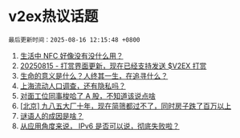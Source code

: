 # v2ex热议话题

`最后更新时间：2025-08-16 12:15:48 +0800`

1. [生活中 NFC 好像没有没什么用？](https://www.v2ex.com/t/1152624)
1. [20250815 - 打赏界面更新，现在已经支持发送 $V2EX 打赏](https://www.v2ex.com/t/1152735)
1. [生命的意义是什么？人终其一生，在追寻什么？](https://www.v2ex.com/t/1152709)
1. [上海流动人口调查，还有隐私吗？](https://www.v2ex.com/t/1152611)
1. [对面工位同事梭哈了 A 股，不知道该说点啥](https://www.v2ex.com/t/1152661)
1. [[北京] 九八五大厂十年，现在简筛都过不了，同时房子跌了百万以上](https://www.v2ex.com/t/1152614)
1. [谜语人的成因是啥？](https://www.v2ex.com/t/1152620)
1. [从应用角度来说， IPv6 是否可以说，彻底失败啦？](https://www.v2ex.com/t/1152772)


